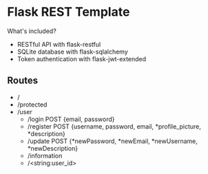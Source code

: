 # Flask REST Template

What's included?

- RESTful API with flask-restful
- SQLite database with flask-sqlalchemy
- Token authentication with flask-jwt-extended

## Routes

- /
- /protected
- /user
  - /login POST {email, password}
  - /register POST {username, password, email, \*profile_picture, \*description}
  - /update POST {\*newPassword, \*newEmail, \*newUsername, \*newDescription}
  - /information
  - /\<string:user_id>
